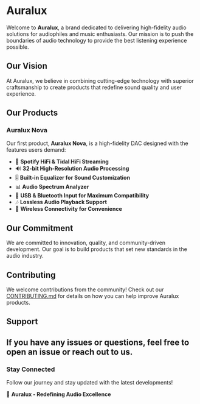 # Auralux

Welcome to **Auralux**, a brand dedicated to delivering high-fidelity audio solutions for audiophiles and music enthusiasts. Our mission is to push the boundaries of audio technology to provide the best listening experience possible.

## Our Vision
At Auralux, we believe in combining cutting-edge technology with superior craftsmanship to create products that redefine sound quality and user experience.

## Our Products
### **Auralux Nova**
Our first product, **Auralux Nova**, is a high-fidelity DAC designed with the features users demand:
- 🎵 **Spotify HiFi & Tidal HiFi Streaming**
- 🔊 **32-bit High-Resolution Audio Processing**
- 🎚 **Built-in Equalizer for Sound Customization**
- 📊 **Audio Spectrum Analyzer**
- 🔌 **USB & Bluetooth Input for Maximum Compatibility**
- 🎶 **Lossless Audio Playback Support**
- 📡 **Wireless Connectivity for Convenience**

## Our Commitment
We are committed to innovation, quality, and community-driven development. Our goal is to build products that set new standards in the audio industry.

## Contributing
We welcome contributions from the community! Check out our [CONTRIBUTING.md](CONTRIBUTING.md) for details on how you can help improve Auralux products.

## Support
If you have any issues or questions, feel free to open an issue or reach out to us.
---

### Stay Connected
Follow our journey and stay updated with the latest developments!

🚀 **Auralux - Redefining Audio Excellence**
